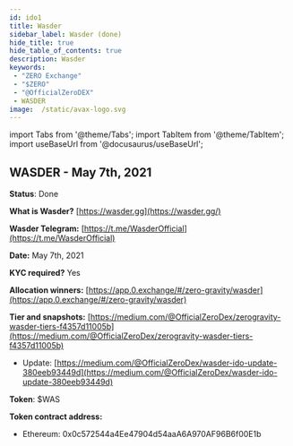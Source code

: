 ```yaml
---
id: ido1
title: Wasder
sidebar_label: Wasder (done)
hide_title: true
hide_table_of_contents: true
description: Wasder
keywords:
 - "ZERO Exchange"
 - "$ZERO"
 - "@OfficialZeroDEX"
 - WASDER
image:  /static/avax-logo.svg
---
```


import Tabs from '@theme/Tabs';
import TabItem from '@theme/TabItem';
import useBaseUrl from '@docusaurus/useBaseUrl';


## WASDER - May 7th, 2021

**Status**: Done

**What is Wasder?** [https://wasder.gg](https://wasder.gg/)

**Wasder Telegram:** [https://t.me/WasderOfficial](https://t.me/WasderOfficial)

**Date:** May 7th, 2021

**KYC required?** Yes

**Allocation winners:** [https://app.0.exchange/#/zero-gravity/wasder](https://app.0.exchange/#/zero-gravity/wasder)

**Tier and snapshots:** [https://medium.com/@OfficialZeroDex/zerogravity-wasder-tiers-f4357d11005b](https://medium.com/@OfficialZeroDex/zerogravity-wasder-tiers-f4357d11005b)
   * Update: [https://medium.com/@OfficialZeroDex/wasder-ido-update-380eeb93449d](https://medium.com/@OfficialZeroDex/wasder-ido-update-380eeb93449d)

**Token**: $WAS

**Token contract address:**
* Ethereum: 0x0c572544a4Ee47904d54aaA6A970AF96B6f00E1b
